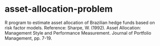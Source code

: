 # asset-allocation-problem
R program to estimate asset allocation of Brazilian hedge funds based on risk factor models. Reference: Sharpe, W. (1992). Asset Allocation: Management Style and Performance Measurement. Journal of Portfolio Management, pp. 7-19.
